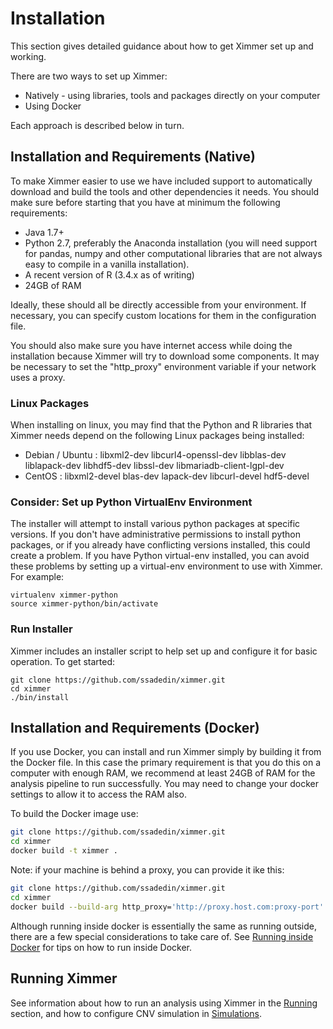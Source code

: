 # Installation

This section gives detailed guidance about how to get Ximmer set up and working.

There are two ways to set up Ximmer:

 * Natively - using libraries, tools and packages directly on your computer
 * Using Docker

Each approach is described below in turn.

## Installation and Requirements (Native)

To make Ximmer easier to use we have included support to automatically download
and build the tools and other dependencies it needs. You should make sure
before starting that you have at minimum the following requirements:

 * Java 1.7+ 
 * Python 2.7, preferably the Anaconda installation (you will need
   support for pandas, numpy and other computational libraries that
   are not always easy to compile in a vanilla installation).
 * A recent version of R (3.4.x as of writing)
 * 24GB of RAM
   
Ideally, these should all be directly accessible from your environment. 
If necessary, you can specify custom locations for them in the configuration 
file.

You should also make sure you have internet access while doing the installation
because Ximmer will try to download some components. It may be necessary to set 
the "http_proxy" environment variable if your network uses a proxy.


### Linux Packages

When installing on linux, you may find that the Python and R libraries that
Ximmer needs depend on the following Linux packages being installed:

 * Debian / Ubuntu : libxml2-dev libcurl4-openssl-dev libblas-dev liblapack-dev libhdf5-dev libssl-dev libmariadb-client-lgpl-dev
 * CentOS : libxml2-devel blas-dev lapack-dev libcurl-devel hdf5-devel

### Consider: Set up Python VirtualEnv Environment

The installer will attempt to install various python packages at specific
versions.  If you don't have administrative permissions to install python
packages, or if you already have conflicting versions installed, this could
create a problem.  If you have Python virtual-env installed, you can avoid
these problems by setting up a virtual-env environment to use with Ximmer. For
example:

```
virtualenv ximmer-python
source ximmer-python/bin/activate
```

### Run Installer

Ximmer includes an installer script to help set up and configure
it for basic operation. To get started:

```
git clone https://github.com/ssadedin/ximmer.git
cd ximmer
./bin/install
```


## Installation and Requirements (Docker)

If you use Docker, you can install and run Ximmer simply by building it
from the Docker file. In this case the primary requirement is that you do 
this on a computer with enough RAM, we recommend at least 24GB of RAM for 
the analysis pipeline to run successfully. You may need to change your
docker settings to allow it to access the RAM also.

To build the Docker image use:

```bash
git clone https://github.com/ssadedin/ximmer.git
cd ximmer
docker build -t ximmer . 
```

Note: if your machine is behind a proxy, you can provide it ike this:

```bash
git clone https://github.com/ssadedin/ximmer.git
cd ximmer
docker build --build-arg http_proxy='http://proxy.host.com:proxy-port' -t ximmer . 
```

Although running inside docker is essentially the same as running outside,
 there are a few special considerations to take care of.  See 
 [Running inside Docker](docker.md) for tips on how to run inside Docker.

## Running Ximmer

See information about how to run an analysis using Ximmer in the [Running](running.md) 
section, and how to configure CNV simulation in [Simulations](simulations.md).
